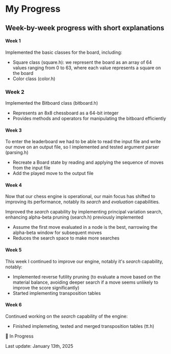 # My Progress

## Week-by-week progress with short explanations

#### Week 1

Implemented the basic classes for the board, including:
- Square class (square.h): we represent the board as an array of 64 values ranging from 0 to 63, where each value represents a square on the board
- Color class (color.h)

### Week 2

Implemented the Bitboard class (bitboard.h)
- Represents an 8x8 chessboard as a 64-bit integer 
- Provides methods and operators for manipulating the bitboard efficiently

#### Week 3

To enter the leaderboard we had to be able to read the input file and write our move on an output file, so I implemented and tested argument parser (parsing.h)
- Recreate a Board state by reading and applying the sequence of moves from the input file
- Add the played move to the output file

#### Week 4

Now that our chess engine is operational, our main focus has shifted to improving its performance, notably its *search* and *evaluation* capabilities.

Improved the *search* capability by implementing principal variation search, enhancing alpha-beta pruning (search.h) previously implemented
- Assume the first move evaluated in a node is the best, narrowing the alpha-beta window for subsequent moves
- Reduces the search space to make more searches

#### Week 5

This week I continued to improve our engine, notably it's *search* capability, notably:
- Implemented reverse futility pruning (to evaluate a move based on the material balance, avoiding deeper search if a move seems unlikely to improve the score significantly)
- Started implementing transposition tables

#### Week 6

Continued working on the *search* capability of the engine:
- Finished implemeting, tested and merged transposition tables (tt.h)

🔄 In Progress

Last update: January 13th, 2025





